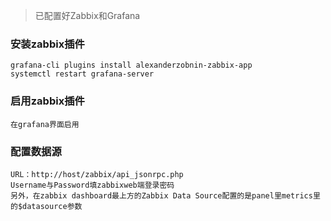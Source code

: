 >已配置好Zabbix和Grafana

### 安装zabbix插件
    grafana-cli plugins install alexanderzobnin-zabbix-app
    systemctl restart grafana-server

### 启用zabbix插件
    在grafana界面启用

### 配置数据源
    URL：http://host/zabbix/api_jsonrpc.php 
    Username与Password填zabbixweb端登录密码
    另外，在zabbix dashboard最上方的Zabbix Data Source配置的是panel里metrics里的$datasource参数